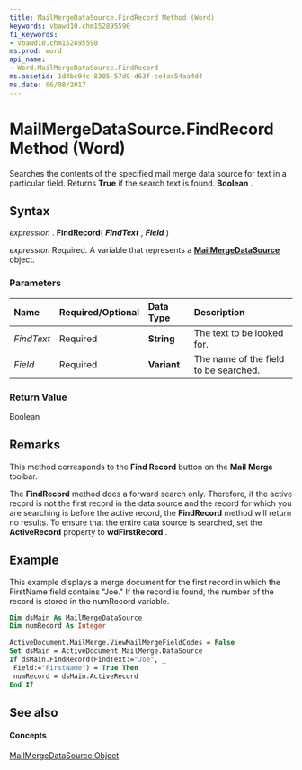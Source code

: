 ```yaml
---
title: MailMergeDataSource.FindRecord Method (Word)
keywords: vbawd10.chm152895590
f1_keywords:
- vbawd10.chm152895590
ms.prod: word
api_name:
- Word.MailMergeDataSource.FindRecord
ms.assetid: 1d4bc94c-8305-57d9-d63f-ce4ac54aa4d4
ms.date: 06/08/2017
---
```



# MailMergeDataSource.FindRecord Method (Word)

Searches the contents of the specified mail merge data source for text in a particular field. Returns  **True** if the search text is found. **Boolean** .


## Syntax

 _expression_ . **FindRecord**( **_FindText_** , **_Field_** )

 _expression_ Required. A variable that represents a **[MailMergeDataSource](Word.MailMergeDataSource.md)** object.


### Parameters



|**Name**|**Required/Optional**|**Data Type**|**Description**|
|:-----|:-----|:-----|:-----|
| _FindText_|Required| **String**|The text to be looked for.|
| _Field_|Required| **Variant**|The name of the field to be searched.|

### Return Value

Boolean


## Remarks

This method corresponds to the  **Find Record** button on the **Mail Merge** toolbar.

The  **FindRecord** method does a forward search only. Therefore, if the active record is not the first record in the data source and the record for which you are searching is before the active record, the **FindRecord** method will return no results. To ensure that the entire data source is searched, set the **ActiveRecord** property to **wdFirstRecord** .


## Example

This example displays a merge document for the first record in which the FirstName field contains "Joe." If the record is found, the number of the record is stored in the numRecord variable.


```vb
Dim dsMain As MailMergeDataSource 
Dim numRecord As Integer 
 
ActiveDocument.MailMerge.ViewMailMergeFieldCodes = False 
Set dsMain = ActiveDocument.MailMerge.DataSource 
If dsMain.FindRecord(FindText:="Joe", _ 
 Field:="FirstName") = True Then 
 numRecord = dsMain.ActiveRecord 
End If
```


## See also


#### Concepts


[MailMergeDataSource Object](Word.MailMergeDataSource.md)

